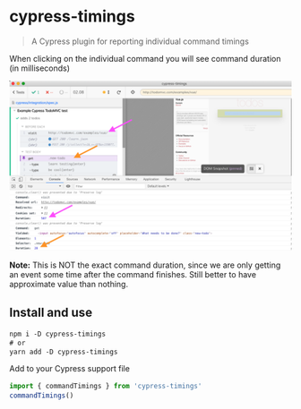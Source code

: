 # cypress-timings
> A Cypress plugin for reporting individual command timings

When clicking on the individual command you will see command duration (in milliseconds)

![Cypress command timings](images/timings.png)

**Note:** This is NOT the exact command duration, since we are only getting an event some time after the command finishes. Still better to have approximate value than nothing.

## Install and use

```shell
npm i -D cypress-timings
# or
yarn add -D cypress-timings
```

Add to your Cypress support file

```js
import { commandTimings } from 'cypress-timings'
commandTimings()
```
